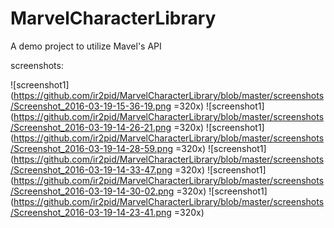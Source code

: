 # MarvelCharacterLibrary

A demo project to utilize Mavel's API

screenshots:

![screenshot1](https://github.com/ir2pid/MarvelCharacterLibrary/blob/master/screenshots/Screenshot_2016-03-19-15-36-19.png =320x)
![screenshot1](https://github.com/ir2pid/MarvelCharacterLibrary/blob/master/screenshots/Screenshot_2016-03-19-14-26-21.png =320x)
![screenshot1](https://github.com/ir2pid/MarvelCharacterLibrary/blob/master/screenshots/Screenshot_2016-03-19-14-28-59.png =320x)
![screenshot1](https://github.com/ir2pid/MarvelCharacterLibrary/blob/master/screenshots/Screenshot_2016-03-19-14-33-47.png =320x)
![screenshot1](https://github.com/ir2pid/MarvelCharacterLibrary/blob/master/screenshots/Screenshot_2016-03-19-14-30-02.png =320x)
![screenshot1](https://github.com/ir2pid/MarvelCharacterLibrary/blob/master/screenshots/Screenshot_2016-03-19-14-23-41.png =320x)
